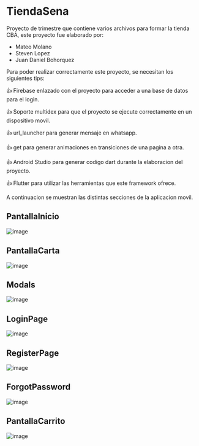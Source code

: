 # TiendaSena
Proyecto de trimestre que contiene varios archivos para formar la tienda CBA, este proyecto fue elaborado por:

- Mateo Molano
- Steven Lopez
- Juan Daniel Bohorquez

Para poder realizar correctamente este proyecto, se necesitan los siguientes tips:

:+1: Firebase enlazado con el proyecto para acceder a una base de datos para el login.

:+1: Soporte multidex para que el proyecto se ejecute correctamente en un dispositivo movil.

:+1: url_launcher para generar mensaje en whatsapp.

:+1: get para generar animaciones en transiciones de una pagina a otra.

:+1: Android Studio para generar codigo dart durante la elaboracion del proyecto.

:+1: Flutter para utilizar las herramientas que este framework ofrece.

A continuacion se muestran las distintas secciones de la aplicacion movil.

## PantallaInicio

![image](https://user-images.githubusercontent.com/110575826/208951359-854a9e2c-a302-4efe-86a9-5211de38190f.png)

## PantallaCarta

![image](https://user-images.githubusercontent.com/110575826/208951553-7440fa6d-0ed0-49f4-9c8e-4cc329d63a1d.png)

## Modals

![image](https://user-images.githubusercontent.com/110575826/208951660-f30371d8-b5e6-4f69-982c-c5fed4d538ec.png)

## LoginPage

![image](https://user-images.githubusercontent.com/110575826/208951792-1969c6d6-2856-454c-9aa3-4ce33298fbe8.png)

## RegisterPage

![image](https://user-images.githubusercontent.com/110575826/208951929-62760ae3-972a-49ff-9a31-6c5ba4d654d6.png)

## ForgotPassword

![image](https://user-images.githubusercontent.com/110575826/208952056-6457f501-3aa9-4f81-8815-9e1ed16ef581.png)

## PantallaCarrito

![image](https://user-images.githubusercontent.com/110575826/208954118-65fe666c-3dca-44c0-b3b1-c2e132e8873e.png)

